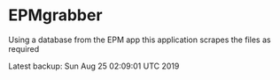 # EPMgrabber
Using a database from the EPM app this application scrapes the files as required


Latest backup: Sun Aug 25 02:09:01 UTC 2019
